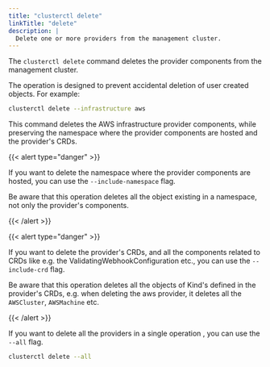 ```yaml
---
title: "clusterctl delete"
linkTitle: "delete"
description: |
  Delete one or more providers from the management cluster.
---
```


The `clusterctl delete` command deletes the provider components from the management cluster.

The operation is designed to prevent accidental deletion of user created objects. For example:

```bash
clusterctl delete --infrastructure aws
```

This command deletes the AWS infrastructure provider components, while preserving
the namespace where the provider components are hosted and the provider's CRDs.

{{< alert type="danger" >}}

If you want to delete the namespace where the provider components are hosted, you can use the `--include-namespace` flag.

Be aware that this operation deletes all the object existing in a namespace, not only the provider's components.

{{< /alert >}}

{{< alert type="danger" >}}

If you want to delete the provider's CRDs, and all the components related to CRDs like e.g. the ValidatingWebhookConfiguration etc.,
you can use the `--include-crd` flag.

Be aware that this operation deletes all the objects of Kind's defined in the provider's CRDs, e.g. when deleting
the aws provider, it deletes all the `AWSCluster`, `AWSMachine` etc.

{{< /alert >}}

If you want to delete all the providers in a single operation , you can use the `--all` flag.

```bash
clusterctl delete --all
```
[issue 3119]: https://github.com/kubernetes-sigs/cluster-api/issues/3119